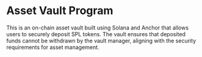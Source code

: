 # Asset Vault Program

This is an on-chain asset vault built using Solana and Anchor that allows users to securely deposit SPL tokens. The vault ensures that deposited funds cannot be withdrawn by the vault manager, aligning with the security requirements for asset management.

